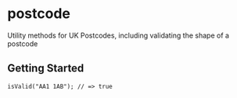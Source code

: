 # postcode

Utility methods for UK Postcodes, including validating the shape of a postcode

## Getting Started

```isValid("AA1 1AB"); // => true```
